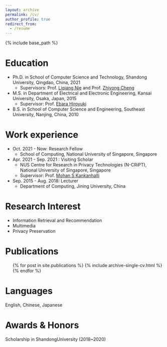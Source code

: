 ```yaml
---
layout: archive
permalink: /cv/
author_profile: true
redirect_from:
  - /resume
---
```


{% include base_path %}


Education
======
* Ph.D. in School of Computer Science and Technology, Shandong University, Qingdao, China, 2021
	* Supervisors: Prof. [Liqiang Nie](https://scholar.google.com/citations?user=yywVMhUAAAAJ&hl=en) and Prof. [Zhiyong Cheng](https://scholar.google.com/citations?hl=en&user=0ffIKdIAAAAJ)
* M.S. in Department of Electrical and Electronic Engineering, Kansai University, Osaka, Japan, 2015
	* Supervisor: Prof. [Ebara Hiroyuki](https://gakujo.kansai-u.ac.jp/profile/ja/3b9d26c7eb2cecuf4f1fdf+f7077b.html?#three)
* B.S. in School of Computer Science and Engineering, Southeast University, Nanjing, China, 2010


Work experience
======
* Oct. 2021 - Now: Research Fellow
  * School of Computing, National University of Singapore, Singapore 
* Apr. 2021 - Sep. 2021 : Visiting Scholar
  * NUS Centre for Research in Privacy Technologies (N-CRiPT), National University of Singapore, Singapore
  * Supervisor: Prof. [Mohan S Kankanhalli](https://scholar.google.com/citations?user=6Lx_eowAAAAJ&hl=th)
* Sep. 2015 - Aug. 2018: Lecturer
  * Department of Computing, Jining University, China
  
Research Interest
======
* Information Retrieval and Recommendation 
* Multimedia
* Privacy Preservation

Publications
======
  <ul>{% for post in site.publications %}
    {% include archive-single-cv.html %}
  {% endfor %}</ul>
 
Languages
======
English, Chinese, Japanese

Awards & Honors
====
Scholarship in ShandongUniversity (2018~2020)

